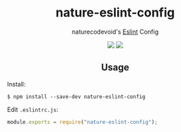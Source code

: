 <h1 align="center">nature-eslint-config</h1>

<p align="center">naturecodevoid's <a href="https://eslint.io/">Eslint</a> Config

<p align="center"><a href="https://github.com/naturecodevoid/nature-eslint-config/blob/master/LICENSE"><img src="https://img.shields.io/github/license/naturecodevoid/nature-eslint-config?style=flat-square"></a> <a href="https://www.npmjs.com/package/nature-eslint-config"><img src="https://img.shields.io/npm/v/nature-eslint-config?style=flat-square"></a></p>

<h2 align="center">Usage</h2>

Install:

```shell
$ npm install --save-dev nature-eslint-config
```

Edit `.eslintrc.js`:

```javascript
module.exports = require("nature-eslint-config");
```
